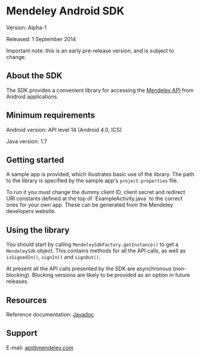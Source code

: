 # Mendeley Android SDK #

Version: Alpha-1

Released: 1 September 2014

<aside class="warning">
Important note: this is an early pre-release version, and is subject to change.
</aside>

## About the SDK ##

The SDK provides a convenient library for accessing the [Mendeley API](http://dev.mendeley.com/)
from Android applications.

## Minimum requirements ##

Android version: API level 14 (Android 4.0, ICS)

Java version: 1.7

## Getting started ##

A sample app is provided, which illustrates basic use of the library. The path to the
library is specified by the sample app's `project.properties` file.

<aside class="notice">
To run it you must change the dummy client ID, client secret and redirect URI constants
defined at the top of `ExampleActivity.java` to the correct ones for your own app.
These can be generated from the Mendeley developers website.
</aside>

## Using the library ##

You should start by calling `MendeleySdkFactory.getInstance()` to get a
`MendeleySdk` object. This contains methods for all the API calls, as well as
`isSignedIn()`, `signIn()` and `signOut()`.

<aside class="notice">
At present all the API calls presented by the SDK are asynchronous (non-blocking).
Blocking versions are likely to be provided as an option in future releases.
</aside>

## Resources ##

Reference documentation: [Javadoc](http://mendeley.github.io/mendeley-android-sdk/)

## Support ##

E-mail: api@mendeley.com
